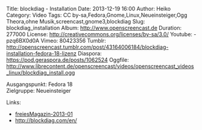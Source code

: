 Title: blockdiag - Installation
Date: 2013-12-19 16:00
Author: Heiko
Category: Video
Tags: CC by-sa,Fedora,Gnome,Linux,Neueinsteiger,Ogg Theora,ohne Musik,screencast,gnome3,blockdiag
Slug: blockdiag_installation
Album: http://www.openscreencast.de
Duration: 277000
License: http://creativecommons.org/licenses/by-sa/3.0/
Youtube: -pzq6BX0d0A
Vimeo: 80423356
Tumblr: http://openscreencast.tumblr.com/post/43164006184/blockdiag-installation-fedora-18-lizenz
Diaspora: https://pod.geraspora.de/posts/1062524
Oggfile: http://www.librecontent.de/openscreencast/videos/openscreencast_videos_linux/blockdiag_install.ogg

Ausgangspunkt: Fedora 18  
Zielgruppe: Neueinsteiger  

Links:

  * [freiesMagazin-2013-01](http://www.freiesmagazin.de/freiesMagazin-2013-01 "Link zu freiesmagazin.de" )
  * <http://blockdiag.com/en/>

